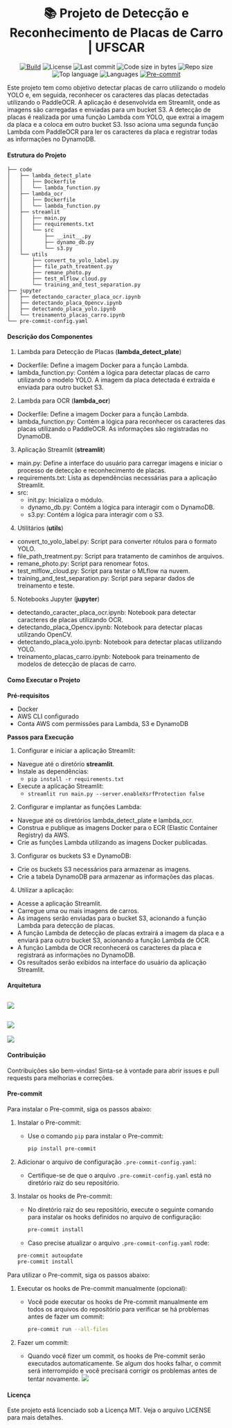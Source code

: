 <div align = center>

# :books: Projeto de Detecção e Reconhecimento de Placas de Carro | UFSCAR

[![Build](https://github.com/RogerioLS/TCC_MLOPS_UFSCAR_CAR_PLATE/actions/workflows/build_and_push_ecr.yml/badge.svg)](https://github.com/RogerioLS/TCC_MLOPS_UFSCAR_CAR_PLATE/actions/workflows/build_and_push_ecr.yml)
![License](https://custom-icon-badges.demolab.com/github/license/RogerioLS/TCC_MLOPS_UFSCAR_CAR_PLATE?logo=law&color=dark-green)
![Last commit](https://custom-icon-badges.demolab.com/github/last-commit/RogerioLS/TCC_MLOPS_UFSCAR_CAR_PLATE?logo=history&color=dark-green)
![Code size in bytes](https://img.shields.io/github/languages/code-size/RogerioLS/TCC_MLOPS_UFSCAR_CAR_PLATE?logo=file-code&color=dark-green)
![Repo size](https://img.shields.io/github/repo-size/RogerioLS/TCC_MLOPS_UFSCAR_CAR_PLATE?logo=database)
![Top language](https://img.shields.io/github/languages/top/RogerioLS/TCC_MLOPS_UFSCAR_CAR_PLATE?color=dark-green)
![Languages](https://custom-icon-badges.demolab.com/github/languages/count/RogerioLS/TCC_MLOPS_UFSCAR_CAR_PLATE?logo=command-palette&color=red)
[![Pre-commit](https://img.shields.io/badge/pre--commit-enabled-brightgreen?logo=pre-commit&logoColor=white)](https://github.com/pre-commit/pre-commit)
</div>

Este projeto tem como objetivo detectar placas de carro utilizando o modelo YOLO e, em seguida, reconhecer os caracteres das placas detectadas utilizando o PaddleOCR. A aplicação é desenvolvida em Streamlit, onde as imagens são carregadas e enviadas para um bucket S3. A detecção de placas é realizada por uma função Lambda com YOLO, que extrai a imagem da placa e a coloca em outro bucket S3. Isso aciona uma segunda função Lambda com PaddleOCR para ler os caracteres da placa e registrar todas as informações no DynamoDB.

#### Estrutura do Projeto

```
├── code
│   ├── lambda_detect_plate
│   │   ├── Dockerfile
│   │   └── lambda_function.py
│   ├── lambda_ocr
│   │   ├── Dockerfile
│   │   └── lambda_function.py
│   ├── streamlit
│   │   ├── main.py
│   │   ├── requirements.txt
│   │   └── src
│   │       ├── __init__.py
│   │       ├── dynamo_db.py
│   │       └── s3.py
│   └── utils
│       ├── convert_to_yolo_label.py
│       ├── file_path_treatment.py
│       ├── remane_photo.py
│       ├── test_mlflow_cloud.py
│       └── training_and_test_separation.py
├── jupyter
│   ├── detectando_caracter_placa_ocr.ipynb
│   ├── detectando_placa_Opencv.ipynb
│   ├── detectando_placa_yolo.ipynb
│   └── treinamento_placas_carro.ipynb
└── pre-commit-config.yaml
```
#### Descrição dos Componentes
1. Lambda para Detecção de Placas (**lambda_detect_plate**)
- Dockerfile: Define a imagem Docker para a função Lambda.
- lambda_function.py: Contém a lógica para detectar placas de carro utilizando o modelo YOLO. A imagem da placa detectada é extraída e enviada para outro bucket S3.
2. Lambda para OCR (**lambda_ocr**)
- Dockerfile: Define a imagem Docker para a função Lambda.
- lambda_function.py: Contém a lógica para reconhecer os caracteres das placas utilizando o PaddleOCR. As informações são registradas no DynamoDB.
3. Aplicação Streamlit (**streamlit**)
- main.py: Define a interface do usuário para carregar imagens e iniciar o processo de detecção e reconhecimento de placas.
- requirements.txt: Lista as dependências necessárias para a aplicação Streamlit.
- src:
    - init.py: Inicializa o módulo.
    - dynamo_db.py: Contém a lógica para interagir com o DynamoDB.
    - s3.py: Contém a lógica para interagir com o S3.
4. Utilitários (**utils**)
- convert_to_yolo_label.py: Script para converter rótulos para o formato YOLO.
- file_path_treatment.py: Script para tratamento de caminhos de arquivos.
- remane_photo.py: Script para renomear fotos.
- test_mlflow_cloud.py: Script para testar o MLflow na nuvem.
- training_and_test_separation.py: Script para separar dados de treinamento e teste.
5. Notebooks Jupyter (**jupyter**)
- detectando_caracter_placa_ocr.ipynb: Notebook para detectar caracteres de placas utilizando OCR.
- detectando_placa_Opencv.ipynb: Notebook para detectar placas utilizando OpenCV.
- detectando_placa_yolo.ipynb: Notebook para detectar placas utilizando YOLO.
- treinamento_placas_carro.ipynb: Notebook para treinamento de modelos de detecção de placas de carro.

#### Como Executar o Projeto
**Pré-requisitos**
- Docker
- AWS CLI configurado
- Conta AWS com permissões para Lambda, S3 e DynamoDB

**Passos para Execução**
1. Configurar e iniciar a aplicação Streamlit:
- Navegue até o diretório **streamlit**.
- Instale as dependências:
    - ```pip install -r requirements.txt```
- Execute a aplicação Streamlit:
    - ```streamlit run main.py --server.enableXsrfProtection false```

2. Configurar e implantar as funções Lambda:
- Navegue até os diretórios lambda_detect_plate e lambda_ocr.
- Construa e publique as imagens Docker para o ECR (Elastic Container Registry) da AWS.
- Crie as funções Lambda utilizando as imagens Docker publicadas.

3. Configurar os buckets S3 e DynamoDB:
- Crie os buckets S3 necessários para armazenar as imagens.
- Crie a tabela DynamoDB para armazenar as informações das placas.

4. Utilizar a aplicação:
- Acesse a aplicação Streamlit.
- Carregue uma ou mais imagens de carros.
- As imagens serão enviadas para o bucket S3, acionando a função Lambda para detecção de placas.
- A função Lambda de detecção de placas extrairá a imagem da placa e a enviará para outro bucket S3, acionando a função Lambda de OCR.
- A função Lambda de OCR reconhecerá os caracteres da placa e registrará as informações no DynamoDB.
- Os resultados serão exibidos na interface do usuário da aplicação Streamlit.

#### Arquitetura
![](images/streamlit_arquitetura.png)
---
![](images/arquitetura_aws.png)
---
![](images/pipeline_ci_cd.png)

#### Contribuição
Contribuições são bem-vindas! Sinta-se à vontade para abrir issues e pull requests para melhorias e correções.

#### Pre-commit
Para instalar o Pre-commit, siga os passos abaixo:

1. Instalar o Pre-commit:
   - Use o comando `pip` para instalar o Pre-commit:
     ```bash
     pip install pre-commit
     ```

2. Adicionar o arquivo de configuração `.pre-commit-config.yaml`:
   - Certifique-se de que o arquivo `.pre-commit-config.yaml` está no diretório raiz do seu repositório.

3. Instalar os hooks de Pre-commit:
   - No diretório raiz do seu repositório, execute o seguinte comando para instalar os hooks definidos no arquivo de configuração:
     ```bash
     pre-commit install
     ```
    - Caso precise atualizar o arquivo `.pre-commit-config.yaml` rode:
     ```bash
     pre-commit autoupdate
     pre-commit install
     ```

Para utilizar o Pre-commit, siga os passos abaixo:

1. Executar os hooks de Pre-commit manualmente (opcional):
   - Você pode executar os hooks de Pre-commit manualmente em todos os arquivos do repositório para verificar se há problemas antes de fazer um commit:
     ```bash
     pre-commit run --all-files
     ```

2. Fazer um commit:
   - Quando você fizer um commit, os hooks de Pre-commit serão executados automaticamente. Se algum dos hooks falhar, o commit será interrompido e você precisará corrigir os problemas antes de tentar novamente.
   ![](images/pre-commit.png)

#### Licença
Este projeto está licenciado sob a Licença MIT. Veja o arquivo LICENSE para mais detalhes.
